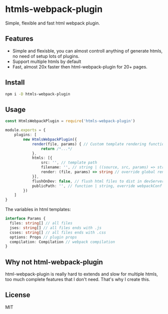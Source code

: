 # htmls-webpack-plugin

Simple, flexible and fast html webpack plugin.

## Features

- Simple and flexisble, you can almost controll anything of generate htmls, no need of setup lots of plugins.
- Support multiple htmls by default
- Fast, almost 20x faster then html-webpack-plugin for 20+ pages.

## Install

```sh
npm i -D htmls-webpack-plugin
```

## Usage


```ts
const HtmlsWebpackPlugin = require('htmls-webpack-plugin')

module.exports = {
    plugins: [
        new HtmlsWebpackPlugin({
            render(file, params) { // Custom template rendering function, default is ejs
                return /*...*/
            },
            htmls: [{
                src: '', // template path
                filename: '', // string | ((source, src, params) => string), relative to output path, can be a function to generate via context
                render: (file, params) => string // override global render function
            }],
            flushOnDev: false, // flush html files to dist in devServer
            publicPath: '', // function | string, override webpackConf's publicPath
        })
    ]
}

```

The variables in html templates:

```ts
interface Params {
  files: string[] // all files
  jses: string[] // all files ends with .js
  csses: string[] // all files ends with .css
  options: Props // plugin props
  compilation: Compilation // webpack compilation
}
```

## Why not html-webpack-plugin

html-webpack-plugin is really hard to extends and slow for multiple htmls, too much complete features that I don't need. That's why I create this.

## License

MIT
